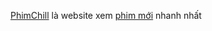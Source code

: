 <a href="https://iphimchillzz.net">PhimChill</a> là website xem <a href="https://iphimchillzz.net">phim mới</a> nhanh nhất
